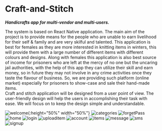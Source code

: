 # Craft-and-Stitch
***Handicrafts app for multi-vendor and multi-users.***

The system is based on React Native application. The main aim of the project is to provide means for the people who are unable to earn livelihood for their self & family and are very skilful and talented. This application is best for females as they are more interested in knitting items in winters, this will provide them with a large number of different items with different colours and designs. Along with females this application is also best source of income for prisoners who are left at the mercy of no one but the uncaring jail authorities, with the help of this app they can utilize their skill and earn money, so in future they may not involve in any crime activities once they taste the flavour of business. So, we are providing such platform (online market) especially for prisoners to show-case and sale their hand-made items.  
Craft and stitch application will be designed from a user point of view. The user-friendly design will help the users in accomplishing their task with ease. We will focus on to keep the design simple and understandable. 

![welcome](https://user-images.githubusercontent.com/58082294/140819325-ae3cabcf-c88c-466a-9121-64999476b508.jpg){:height="50%" width="50%"}
![categories](https://user-images.githubusercontent.com/58082294/140819390-eed11d47-80e6-4731-9eb3-7d36f1df3073.jpg)
![forgetPass](https://user-images.githubusercontent.com/58082294/140819429-3956cd5c-bf0c-40b6-a12f-9d1f2bb15ca8.jpg)
![home](https://user-images.githubusercontent.com/58082294/140819441-c0789fb2-6f25-4ba5-b268-a07f52aeecc1.jpg)
![login](https://user-images.githubusercontent.com/58082294/140819469-05430a7e-e0a3-4d97-8bd8-98555a9f6ce9.jpg)
![uploaditem](https://user-images.githubusercontent.com/58082294/140819474-b27de6f1-4b0a-432e-8149-e9be66bb1f13.jpg)
![account](https://user-images.githubusercontent.com/58082294/140819486-ec95eef6-069f-4597-913b-069e7d310eb5.jpg)
![items](https://user-images.githubusercontent.com/58082294/140819492-a0aa503f-0f84-4d73-a37b-6c7dc8f631cb.jpg)
![message](https://user-images.githubusercontent.com/58082294/140819503-5cd2e7df-a427-4d86-b96d-8fbe588d3db0.jpg)
![sms](https://user-images.githubusercontent.com/58082294/140819506-201ad2f0-056e-4818-99d9-b77bd8e9c120.jpg)
![signup](https://user-images.githubusercontent.com/58082294/140819511-f20ba529-d369-47f9-bf1d-40f8dc4a3060.jpg)
